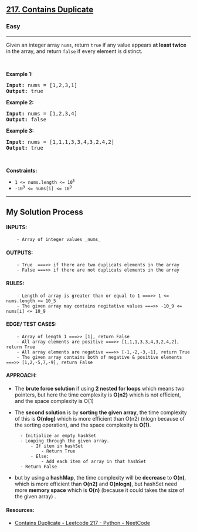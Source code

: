 <h2><a href="https://leetcode.com/problems/contains-duplicate/">217. Contains Duplicate</a></h2><h3>Easy</h3><hr><div style="user-select: auto;"><p style="user-select: auto;">Given an integer array <code style="user-select: auto;">nums</code>, return <code style="user-select: auto;">true</code> if any value appears <strong style="user-select: auto;">at least twice</strong> in the array, and return <code style="user-select: auto;">false</code> if every element is distinct.</p>

<p style="user-select: auto;">&nbsp;</p>
<p style="user-select: auto;"><strong style="user-select: auto;">Example 1:</strong></p>
<pre style="user-select: auto;"><strong style="user-select: auto;">Input:</strong> nums = [1,2,3,1]
<strong style="user-select: auto;">Output:</strong> true
</pre><p style="user-select: auto;"><strong style="user-select: auto;">Example 2:</strong></p>
<pre style="user-select: auto;"><strong style="user-select: auto;">Input:</strong> nums = [1,2,3,4]
<strong style="user-select: auto;">Output:</strong> false
</pre><p style="user-select: auto;"><strong style="user-select: auto;">Example 3:</strong></p>
<pre style="user-select: auto;"><strong style="user-select: auto;">Input:</strong> nums = [1,1,1,3,3,4,3,2,4,2]
<strong style="user-select: auto;">Output:</strong> true
</pre>
<p style="user-select: auto;">&nbsp;</p>
<p style="user-select: auto;"><strong style="user-select: auto;">Constraints:</strong></p>

<ul style="user-select: auto;">
	<li style="user-select: auto;"><code style="user-select: auto;">1 &lt;= nums.length &lt;= 10<sup style="user-select: auto;">5</sup></code></li>
	<li style="user-select: auto;"><code style="user-select: auto;">-10<sup style="user-select: auto;">9</sup> &lt;= nums[i] &lt;= 10<sup style="user-select: auto;">9</sup></code></li>
</ul>
</div>

<hr/>
<h2>My Solution Process</h2>

#### INPUTS:
        - Array of integer values _nums_

#### OUTPUTS:
        - True  ===>> if there are two duplicats elements in the array
        - False ===>> if there are not duplicats elements in the array

#### RULES:
        - Length of array is greater than or equal to 1 ===>> 1 <= nums.length <= 10_5
        - The given array may contains negitative values ===>> -10_9 <= nums[i] <= 10_9

#### EDGE/ TEST CASES:
        - Array of length 1 ===>> [1], return False
        - All array elements are positive ===>> [1,1,1,3,3,4,3,2,4,2], return True
        - All array elements are negative ===>> [-1,-2,-3,-1], return True
        - The given array contains both of negative & positive elements ===>> [1,2,-5,7,-9], return False




#### APPROACH:
- The **brute force solution** if using **2 nested for loops** which means two pointers, but here the time complexity is **O(n2)** which is not efficient, and the space complexity is O(1)
- The **second solution** is by **sorting the given array**, the time complexity of this is **O(nlog)** which is more efficient than O(n2) (nlogn because of the sorting operation), and the space complexity is **O(1)**.
        
        - Initialize an empty hashSet
        - Looping through the given array.
            - If item in hashSet
                - Return True
            - Else:
                - Add each item of array in that hashSet
        - Return False
        
- but by using a **hashMap**, the time complexity will be **decrease** to **O(n)**, which is more efficient than **O(n2)** and **O(nlogn)**, but hashSet need more **memory space** which is **O(n)** (because it could takes the size of the given array) .
#### Resources:
- [Contains Duplicate - Leetcode 217 - Python - NeetCode](https://www.youtube.com/watch?v=3OamzN90kPg)
